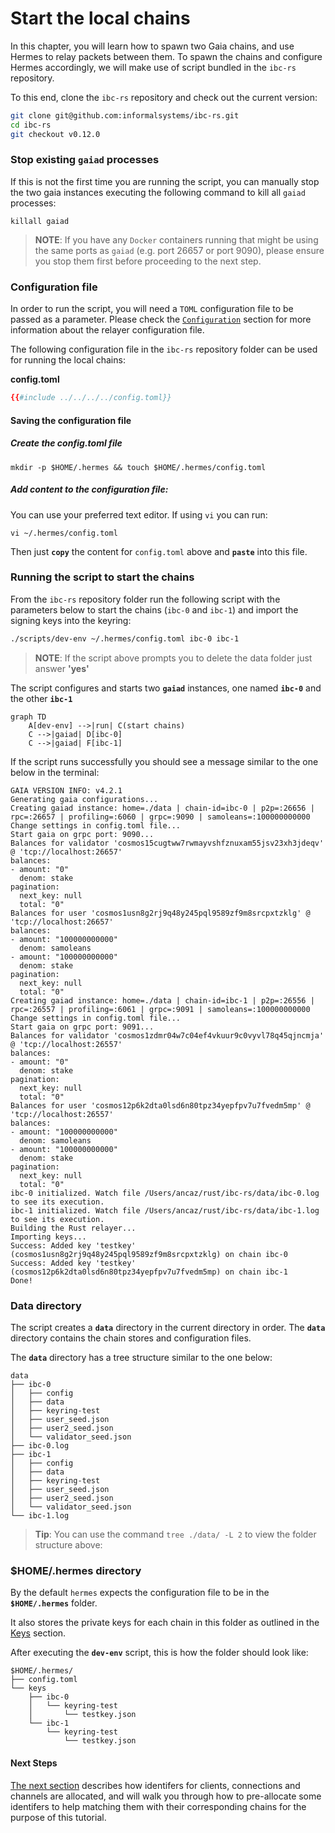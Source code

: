 # Start the local chains

In this chapter, you will learn how to spawn two Gaia chains, and use Hermes to relay packets between them.
To spawn the chains and configure Hermes accordingly, we will make use of script bundled in the `ibc-rs` repository.

To this end, clone the `ibc-rs` repository and check out the current version:

```bash
git clone git@github.com:informalsystems/ibc-rs.git
cd ibc-rs
git checkout v0.12.0
```

### Stop existing `gaiad` processes

If this is not the first time you are running the script, you can manually stop the two gaia instances executing the following command to kill all `gaiad` processes:

```shell
killall gaiad
```

> __NOTE__: If you have any `Docker` containers running that might be using the same ports as `gaiad` (e.g. port 26657 or port 9090), please ensure you stop them first before proceeding to the next step.

### Configuration file

In order to run the script, you will need a `TOML` configuration file to be passed as a parameter. Please check the [`Configuration`](../../config.md) section for more information about the relayer configuration file.

The following configuration file in the `ibc-rs` repository folder can be used for running the local chains:

__config.toml__

```toml
{{#include ../../../../config.toml}}
```

#### Saving the configuration file

##### Create the config.toml file

```shell
mkdir -p $HOME/.hermes && touch $HOME/.hermes/config.toml
```

##### Add content to the configuration file:

You can use your preferred text editor. If using `vi` you can run:

```shell
vi ~/.hermes/config.toml
```

Then just __`copy`__ the content for `config.toml` above and __`paste`__ into this file.

### Running the script to start the chains

From the `ibc-rs` repository folder run the following script with the parameters below to start the chains (`ibc-0` and `ibc-1`)
and import the signing keys into the keyring:

```bash
./scripts/dev-env ~/.hermes/config.toml ibc-0 ibc-1
```

> __NOTE__: If the script above prompts you to delete the data folder just answer __'yes'__

The script configures and starts two __`gaiad`__ instances, one named __`ibc-0`__ and the other __`ibc-1`__

```mermaid
graph TD
    A[dev-env] -->|run| C(start chains)
    C -->|gaiad| D[ibc-0]
    C -->|gaiad| F[ibc-1]
```

If the script runs successfully you should see a message similar to the one below in the terminal:

```shell
GAIA VERSION INFO: v4.2.1
Generating gaia configurations...
Creating gaiad instance: home=./data | chain-id=ibc-0 | p2p=:26656 | rpc=:26657 | profiling=:6060 | grpc=:9090 | samoleans=:100000000000
Change settings in config.toml file...
Start gaia on grpc port: 9090...
Balances for validator 'cosmos15cugtww7rwmayvshfznuxam55jsv23xh3jdeqv' @ 'tcp://localhost:26657'
balances:
- amount: "0"
  denom: stake
pagination:
  next_key: null
  total: "0"
Balances for user 'cosmos1usn8g2rj9q48y245pql9589zf9m8srcpxtzklg' @ 'tcp://localhost:26657'
balances:
- amount: "100000000000"
  denom: samoleans
- amount: "100000000000"
  denom: stake
pagination:
  next_key: null
  total: "0"
Creating gaiad instance: home=./data | chain-id=ibc-1 | p2p=:26556 | rpc=:26557 | profiling=:6061 | grpc=:9091 | samoleans=:100000000000
Change settings in config.toml file...
Start gaia on grpc port: 9091...
Balances for validator 'cosmos1zdmr04w7c04ef4vkuur9c0vyvl78q45qjncmja' @ 'tcp://localhost:26557'
balances:
- amount: "0"
  denom: stake
pagination:
  next_key: null
  total: "0"
Balances for user 'cosmos12p6k2dta0lsd6n80tpz34yepfpv7u7fvedm5mp' @ 'tcp://localhost:26557'
balances:
- amount: "100000000000"
  denom: samoleans
- amount: "100000000000"
  denom: stake
pagination:
  next_key: null
  total: "0"
ibc-0 initialized. Watch file /Users/ancaz/rust/ibc-rs/data/ibc-0.log to see its execution.
ibc-1 initialized. Watch file /Users/ancaz/rust/ibc-rs/data/ibc-1.log to see its execution.
Building the Rust relayer...
Importing keys...
Success: Added key 'testkey' (cosmos1usn8g2rj9q48y245pql9589zf9m8srcpxtzklg) on chain ibc-0
Success: Added key 'testkey' (cosmos12p6k2dta0lsd6n80tpz34yepfpv7u7fvedm5mp) on chain ibc-1
Done!
```

### Data directory
The script creates a __`data`__ directory in the current directory in order. The __`data`__ directory contains the chain stores and configuration files.

The __`data`__ directory has a tree structure similar to the one below:

```shell
data
├── ibc-0
│   ├── config
│   ├── data
│   ├── keyring-test
│   ├── user_seed.json
│   ├── user2_seed.json
│   └── validator_seed.json
├── ibc-0.log
├── ibc-1
│   ├── config
│   ├── data
│   ├── keyring-test
│   ├── user_seed.json
│   ├── user2_seed.json
│   └── validator_seed.json
└── ibc-1.log

```

> __Tip__: You can use the command `tree ./data/ -L 2` to view the folder structure above:

### $HOME/.hermes directory

By the default `hermes` expects the configuration file to be in the __`$HOME/.hermes`__ folder.

It also stores the private keys for each chain in this folder as outlined in the [Keys](../../commands/keys/index.md) section.

After executing the __`dev-env`__ script, this is how the folder should look like:

```shell
$HOME/.hermes/
├── config.toml
└── keys
    ├── ibc-0
    │   └── keyring-test
    │       └── testkey.json
    └── ibc-1
        └── keyring-test
            └── testkey.json
```

#### Next Steps

[The next section](./identifiers.md) describes how identifers for clients, connections and channels
are allocated, and will walk you through how to pre-allocate some identifers
to help matching them with their corresponding chains for the purpose of this tutorial.
